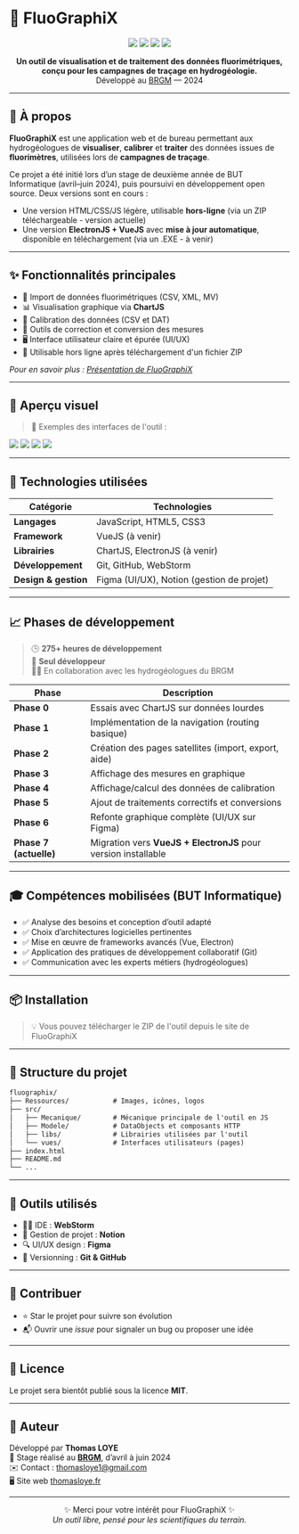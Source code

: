 # 🌊 FluoGraphiX

<p align="center">
  <img src="https://img.shields.io/badge/status-en%20développement-blue.svg" />
  <img src="https://img.shields.io/badge/vuejs-3.x-brightgreen.svg" />
  <img src="https://img.shields.io/badge/license-MIT-lightgrey.svg" />
  <img src="https://wakatime.com/badge/user/018c3a39-c0b0-45a5-bd13-e6b59361621b/project/018d5fec-03ad-4ebf-9cf8-b1d15b95bd98.svg" />
  
</p>

<p align="center">
  <strong>Un outil de visualisation et de traitement des données fluorimétriques, conçu pour les campagnes de traçage en hydrogéologie.</strong><br/>
  Développé au <a href="https://www.brgm.fr/">BRGM</a> — 2024
</p>

---

## 🧠 À propos

**FluoGraphiX** est une application web et de bureau permettant aux hydrogéologues de **visualiser**, **calibrer** et **traiter** des données issues de **fluorimètres**, utilisées lors de **campagnes de traçage**.

Ce projet a été initié lors d’un stage de deuxième année de BUT Informatique (avril–juin 2024), puis poursuivi en développement open source. Deux versions sont en cours :
- Une version HTML/CSS/JS légère, utilisable **hors-ligne** (via un ZIP téléchargeable - version actuelle)
- Une version **ElectronJS + VueJS** avec **mise à jour automatique**, disponible en téléchargement (via un .EXE - à venir)

---

## ✨ Fonctionnalités principales

- 📁 Import de données fluorimétriques (CSV, XML, MV)
- 📊 Visualisation graphique via **ChartJS**
- 🧮 Calibration des données (CSV et DAT)
- 🔧 Outils de correction et conversion des mesures
- 🖥️ Interface utilisateur claire et épurée (UI/UX)
- 💾 Utilisable hors ligne après téléchargement d'un fichier ZIP

<em>Pour en savoir plus : [Présentation de FluoGraphiX](https://thomasloye.fr/projets/fluographix)</em>


---
  
## 📸 Aperçu visuel  

> 📌 Exemples des interfaces de l'outil :  

<img src="https://thomasloye.fr/assets/0-DdGaaZvq.png" />
<img src="https://thomasloye.fr/assets/8-AZtcXM-X.png" />
<img src="https://thomasloye.fr/assets/1-wQS3PKZW.png" />  
<img src="https://thomasloye.fr/assets/2-fQXsPaXC.png" />  



---

## 🔧 Technologies utilisées

| Catégorie                 | Technologies                                   |
|--------------------------|-------------------------------------------------|
| **Langages**             | JavaScript, HTML5, CSS3                         |
| **Framework**            | VueJS (à venir)                                 |
| **Librairies**           | ChartJS, ElectronJS (à venir)                   |
| **Développement**        | Git, GitHub, WebStorm                           |
| **Design & gestion**     | Figma (UI/UX), Notion (gestion de projet)       |

---

## 📈 Phases de développement

> 🕒 **275+ heures de développement**  
> 👤 **Seul développeur**  
> 🧑‍🔬 En collaboration avec les hydrogéologues du BRGM

| Phase              | Description                                                                 |
|--------------------|-----------------------------------------------------------------------------|
| **Phase 0**        | Essais avec ChartJS sur données lourdes                                     |
| **Phase 1**        | Implémentation de la navigation (routing basique)                           |
| **Phase 2**        | Création des pages satellites (import, export, aide)                        |
| **Phase 3**        | Affichage des mesures en graphique                                           |
| **Phase 4**        | Affichage/calcul des données de calibration                                 |
| **Phase 5**        | Ajout de traitements correctifs et conversions                              |
| **Phase 6**        | Refonte graphique complète (UI/UX sur Figma)                                |
| **Phase 7 (actuelle)** | Migration vers **VueJS + ElectronJS** pour version installable             |

---

## 🎓 Compétences mobilisées (BUT Informatique)

- ✅ Analyse des besoins et conception d’outil adapté
- ✅ Choix d’architectures logicielles pertinentes
- ✅ Mise en œuvre de frameworks avancés (Vue, Electron)
- ✅ Application des pratiques de développement collaboratif (Git)
- ✅ Communication avec les experts métiers (hydrogéologues)

---

## 📦 Installation

> 💡 Vous pouvez télécharger le ZIP de l'outil depuis le site de FluoGraphiX

---

## 📁 Structure du projet

```txt
fluographix/
├── Ressources/           # Images, icônes, logos
├── src/
│   ├── Mecanique/        # Mécanique principale de l'outil en JS
│   ├── Modele/           # DataObjects et composants HTTP
│   ├── libs/             # Librairies utilisées par l'outil
│   └── vues/             # Interfaces utilisateurs (pages)
├── index.html
├── README.md
└── ...
```

---

## 🧰 Outils utilisés

- 🧑‍💻 IDE : **WebStorm**
- 📘 Gestion de projet : **Notion**
- 🔍 UI/UX design : **Figma**
- 🔁 Versionning : **Git & GitHub**

---

## 🤝 Contribuer

- ⭐ Star le projet pour suivre son évolution
- 📬 Ouvrir une *issue* pour signaler un bug ou proposer une idée

---

## 📜 Licence

Le projet sera bientôt publié sous la licence **MIT**.

---

## 👤 Auteur

Développé par **Thomas LOYE**  
📍 Stage réalisé au [**BRGM**](https://www.brgm.fr), d’avril à juin 2024  
✉️ Contact : [thomasloye1@gmail.com](mailto:thomasloye1@gmail.com)  
🖥️ Site web [thomasloye.fr](https://thomasloye.fr)

---

<p align="center">
  ✨ Merci pour votre intérêt pour FluoGraphiX ✨ <br/>
  <em>Un outil libre, pensé pour les scientifiques du terrain.</em>
</p>
